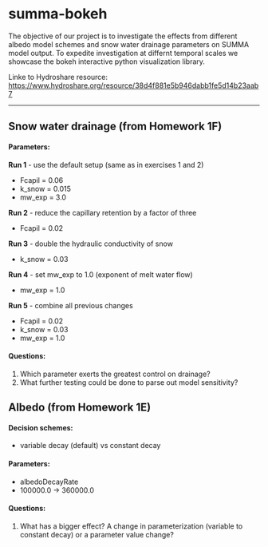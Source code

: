 # summa-bokeh
The objective of our project is to investigate the effects from different albedo model schemes and snow water drainage parameters on SUMMA model output. To expedite investigation at differnt temporal scales we showcase the bokeh interactive python visualization library.

Linke to Hydroshare resource: https://www.hydroshare.org/resource/38d4f881e5b946dabb1fe5d14b23aab7  
***

## Snow water drainage (from Homework 1F)

#### Parameters:  

<b>Run 1</b> - use the default setup (same as in exercises 1 and 2) 
 * Fcapil = 0.06
 * k_snow = 0.015
 * mw_exp = 3.0
 
<b>Run 2</b> - reduce the capillary retention by a factor of three
 * Fcapil = 0.02
 
<b>Run 3</b> - double the hydraulic conductivity of snow
 * k_snow = 0.03
 
<b>Run 4</b> - set mw_exp to 1.0 (exponent of melt water flow)
 * mw_exp = 1.0
 
<b>Run 5</b> - combine all previous changes
 * Fcapil = 0.02
 * k_snow = 0.03
 * mw_exp = 1.0

#### Questions:

1. Which parameter exerts the greatest control on drainage?
2. What further testing could be done to parse out model sensitivity? 


## Albedo (from Homework 1E) 

#### Decision schemes:
* variable decay (default) vs constant decay 

#### Parameters:
* albedoDecayRate
 * 100000.0 -> 360000.0

#### Questions: 
 
1. What has a bigger effect? A change in parameterization (variable to constant decay) or a parameter value change?




